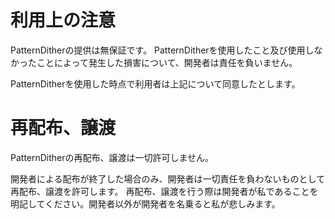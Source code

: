 # 利用上の注意

PatternDitherの提供は無保証です。 PatternDitherを使用したこと及び使用しなかったことによって発生した損害について、開発者は責任を負いません。

PatternDitherを使用した時点で利用者は上記について同意したとします。


# 再配布、譲渡

PatternDitherの再配布、譲渡は一切許可しません。

開発者による配布が終了した場合のみ、開発者は一切責任を負わないものとして再配布、譲渡を許可します。 
再配布、譲渡を行う際は開発者が私であることを明記してください。開発者以外が開発者を名乗ると私が悲しみます。
